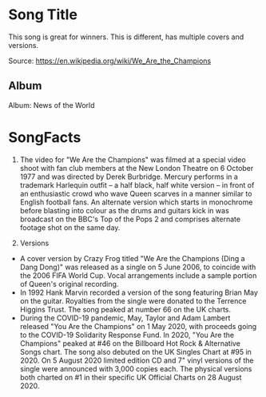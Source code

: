 # Song Title

This song is great for winners. This is different, has multiple covers and versions.

Source: https://en.wikipedia.org/wiki/We_Are_the_Champions

## Album

Album: News of the World

# SongFacts

1. The video for "We Are the Champions" was filmed at a special video shoot with fan club members at the New London Theatre on 6 October 1977 and was directed by Derek Burbridge. Mercury performs in a trademark Harlequin outfit – a half black, half white version – in front of an enthusiastic crowd who wave Queen scarves in a manner similar to English football fans. An alternate version which starts in monochrome before blasting into colour as the drums and guitars kick in was broadcast on the BBC's Top of the Pops 2 and comprises alternate footage shot on the same day.

2. Versions

- A cover version by Crazy Frog titled "We Are the Champions (Ding a Dang Dong)" was released as a single on 5 June 2006, to coincide with the 2006 FIFA World Cup. Vocal arrangements include a sample portion of Queen's original recording.
- In 1992 Hank Marvin recorded a version of the song featuring Brian May on the guitar. Royalties from the single were donated to the Terrence Higgins Trust. The song peaked at number 66 on the UK charts.
- During the COVID-19 pandemic, May, Taylor and Adam Lambert released "You Are the Champions" on 1 May 2020, with proceeds going to the COVID-19 Solidarity Response Fund. In 2020, "You Are the Champions" peaked at #46 on the Billboard Hot Rock & Alternative Songs chart. The song also debuted on the UK Singles Chart at #95 in 2020. On 5 August 2020 limited edition CD and 7" vinyl versions of the single were announced with 3,000 copies each. The physical versions both charted on #1 in their specific UK Official Charts on 28 August 2020.
